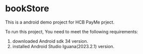 # bookStore
This is a android demo project for HCB PayMe prject.

To run this project, You need to meet the following requirements:
1. downloaded Android sdk 34 version.
2. installed Android Studio Iguana(2023.2.1) version.


